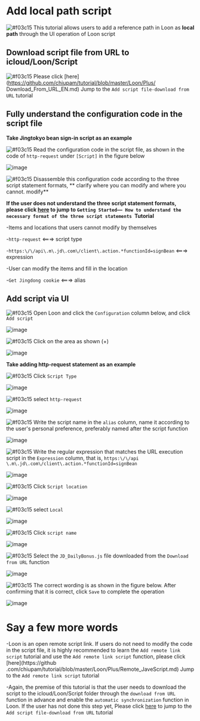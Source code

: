 # Add local path script

![#f03c15](https://placehold.it/15/f03c15/000000?text=+) This tutorial allows users to add a reference path in Loon as **local path** through the UI operation of Loon script

## Download script file from URL to icloud/Loon/Script

![#f03c15](https://placehold.it/15/f03c15/000000?text=+) Please click [here](https://github.com/chiupam/tutorial/blob/master/Loon/Plus/ Download_From_URL_EN.md) Jump to the `Add script file-download from URL` tutorial

## Fully understand the configuration code in the script file

**Take Jingtokyo bean sign-in script as an example**

![#f03c15](https://placehold.it/15/f03c15/000000?text=+) Read the configuration code in the script file, as shown in the code of `http-request` under `[Script]` in the figure below

![image](https://raw.githubusercontent.com/chiupam/tutorial-image/master/Loon/Plus/JD-DailyBonus_http-request.jpg)

![#f03c15](https://placehold.it/15/f03c15/000000?text=+) Disassemble this configuration code according to the three script statement formats, ** clarify where you can modify and where you cannot. modify**

**If the user does not understand the three script statement formats, please click [here](https://github.com/chiupam/tutorial/blob/master/Loon/Plus/JaveScript_Format_EN.md) to jump to `Getting Started—— How to understand the necessary format of the three script statements `Tutorial**

-Items and locations that users cannot modify by themselves

  -`http-request` <===> script type

  -`https:\/\/api\.m\.jd\.com\/client\.action.*functionId=signBean` <===> expression

-User can modify the items and fill in the location

  -`Get Jingdong cookie` <===> alias

## Add script via UI

![#f03c15](https://placehold.it/15/f03c15/000000?text=+) Open Loon and click the `Configuration` column below, and click `Add script`

![image](https://raw.githubusercontent.com/chiupam/tutorial-image/master/Loon/Plus/Local_Script.jpg)

![#f03c15](https://placehold.it/15/f03c15/000000?text=+) Click on the area as shown (+)

![image](https://raw.githubusercontent.com/chiupam/tutorial-image/master/Loon/Plus/Local_Script_1.jpg)

**Take adding http-request statement as an example**

![#f03c15](https://placehold.it/15/f03c15/000000?text=+) Click `Script Type`

![image](https://raw.githubusercontent.com/chiupam/tutorial-image/master/Loon/Plus/Local_Script_2.jpg)

![#f03c15](https://placehold.it/15/f03c15/000000?text=+) select `http-request`

![image](https://raw.githubusercontent.com/chiupam/tutorial-image/master/Loon/Plus/Local_Script_3.jpg)

![#f03c15](https://placehold.it/15/f03c15/000000?text=+) Write the script name in the `alias` column, name it according to the user's personal preference, preferably named after the script function

![image](https://raw.githubusercontent.com/chiupam/tutorial-image/master/Loon/Plus/Local_Script_4.jpg)

![#f03c15](https://placehold.it/15/f03c15/000000?text=+) Write the regular expression that matches the URL execution script in the `Expression` column, that is, `https:\/\/api \.m\.jd\.com\/client\.action.*functionId=signBean`

![image](https://raw.githubusercontent.com/chiupam/tutorial-image/master/Loon/Plus/Local_Script_5.jpg)

![#f03c15](https://placehold.it/15/f03c15/000000?text=+) Click `Script location`

![image](https://raw.githubusercontent.com/chiupam/tutorial-image/master/Loon/Plus/Local_Script_6.jpg)

![#f03c15](https://placehold.it/15/f03c15/000000?text=+) select `Local`

![image](https://raw.githubusercontent.com/chiupam/tutorial-image/master/Loon/Plus/Local_Script_7.jpg)

![#f03c15](https://placehold.it/15/f03c15/000000?text=+) Click `script name`

![image](https://raw.githubusercontent.com/chiupam/tutorial-image/master/Loon/Plus/Local_Script_8.jpg)

![#f03c15](https://placehold.it/15/f03c15/000000?text=+) Select the `JD_DailyBonus.js` file downloaded from the `Download from URL` function

![image](https://raw.githubusercontent.com/chiupam/tutorial-image/master/Loon/Plus/Local_Script_9.jpg)

![#f03c15](https://placehold.it/15/f03c15/000000?text=+) The correct wording is as shown in the figure below. After confirming that it is correct, click `Save` to complete the operation

![image](https://raw.githubusercontent.com/chiupam/tutorial-image/master/Loon/Plus/Local_Script_10.jpg)

# Say a few more words

-Loon is an open remote script link. If users do not need to modify the code in the script file, it is highly recommended to learn the `Add remote link script` tutorial and use the `Add remote link script` function, please click [here](https://github .com/chiupam/tutorial/blob/master/Loon/Plus/Remote_JaveScript.md) Jump to the `Add remote link script` tutorial

-Again, the premise of this tutorial is that the user needs to download the script to the icloud/Loon/Script folder through the `download from URL` function in advance and enable the `automatic synchronization` function in Loon. If the user has not done this step yet, Please click [here](https://github.com/chiupam/tutorial/blob/master/Loon/Plus/Download_From_URL_EN.md) to jump to the `Add script file-download from URL` tutorial